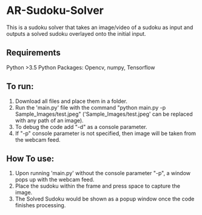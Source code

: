 # AR-Sudoku-Solver
This is a sudoku solver that takes an image/video of a sudoku as input and outputs a solved sudoku overlayed onto the initial input. 

## Requirements
Python >3.5
Python Packages: Opencv, numpy, Tensorflow
## To run:
1. Download all files and place them in a folder.
2. Run the 'main.py' file with the command "python main.py -p Sample_Images/test.jpeg" ('Sample_Images/test.jpeg' can be replaced with any path of an image).
3. To debug the code add "-d" as a console parameter.
4. If "-p" console parameter is not specified, then image will be taken from the webcam feed.
## How To use:
1. Upon running 'main.py' without the console parameter "-p", a window pops up with the webcam feed.
2. Place the sudoku within the frame and press space to capture the image.
3. The Solved Sudoku would be shown as a popup window once the code finishes processing.

